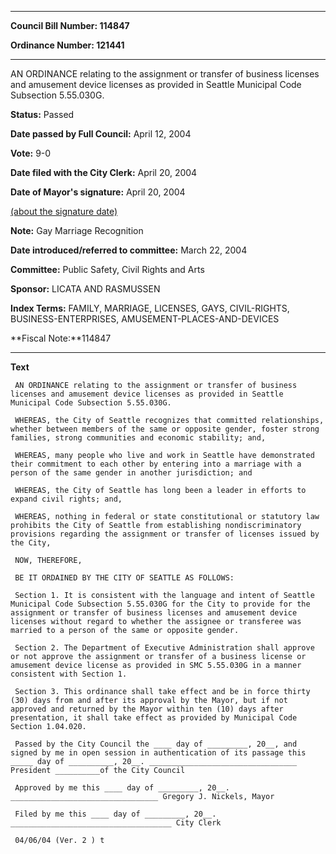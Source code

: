 

********

**Council Bill Number: 114847**
   
**Ordinance Number: 121441**
********

 AN ORDINANCE relating to the assignment or transfer of business licenses and amusement device licenses as provided in Seattle Municipal Code Subsection 5.55.030G.

**Status:** Passed
   
**Date passed by Full Council:** April 12, 2004
   
**Vote:** 9-0
   
**Date filed with the City Clerk:** April 20, 2004
   
**Date of Mayor's signature:** April 20, 2004
   
[(about the signature date)](/~public/approvaldate.htm)
   
   
**Note:** Gay Marriage Recognition

   
**Date introduced/referred to committee:** March 22, 2004
   
**Committee:** Public Safety, Civil Rights and Arts
   
**Sponsor:** LICATA AND RASMUSSEN
   
   
**Index Terms:** FAMILY, MARRIAGE, LICENSES, GAYS, CIVIL-RIGHTS, BUSINESS-ENTERPRISES, AMUSEMENT-PLACES-AND-DEVICES

**Fiscal Note:**114847

********

**Text**
   
```
 AN ORDINANCE relating to the assignment or transfer of business licenses and amusement device licenses as provided in Seattle Municipal Code Subsection 5.55.030G.

 WHEREAS, the City of Seattle recognizes that committed relationships, whether between members of the same or opposite gender, foster strong families, strong communities and economic stability; and,

 WHEREAS, many people who live and work in Seattle have demonstrated their commitment to each other by entering into a marriage with a person of the same gender in another jurisdiction; and

 WHEREAS, the City of Seattle has long been a leader in efforts to expand civil rights; and,

 WHEREAS, nothing in federal or state constitutional or statutory law prohibits the City of Seattle from establishing nondiscriminatory provisions regarding the assignment or transfer of licenses issued by the City,

 NOW, THEREFORE,

 BE IT ORDAINED BY THE CITY OF SEATTLE AS FOLLOWS:

 Section 1. It is consistent with the language and intent of Seattle Municipal Code Subsection 5.55.030G for the City to provide for the assignment or transfer of business licenses and amusement device licenses without regard to whether the assignee or transferee was married to a person of the same or opposite gender.

 Section 2. The Department of Executive Administration shall approve or not approve the assignment or transfer of a business license or amusement device license as provided in SMC 5.55.030G in a manner consistent with Section 1.

 Section 3. This ordinance shall take effect and be in force thirty (30) days from and after its approval by the Mayor, but if not approved and returned by the Mayor within ten (10) days after presentation, it shall take effect as provided by Municipal Code Section 1.04.020.

 Passed by the City Council the ____ day of _________, 20__, and signed by me in open session in authentication of its passage this _____ day of __________, 20__. _________________________________ President __________of the City Council

 Approved by me this ____ day of _________, 20__. _________________________________ Gregory J. Nickels, Mayor

 Filed by me this ____ day of _________, 20__. ____________________________________ City Clerk

 04/06/04 (Ver. 2 ) t

```
